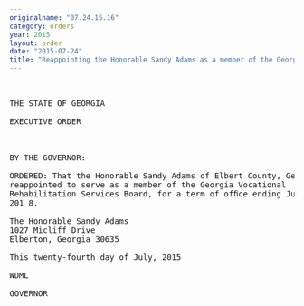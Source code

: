 ```yaml
---
originalname: "07.24.15.16"
category: orders
year: 2015
layout: order
date: "2015-07-24"
title: "Reappointing the Honorable Sandy Adams as a member of the Georgia Vocational Rehabilitation Services Board"
---
```

<pre>
 

THE STATE OF GEORGIA

EXECUTIVE ORDER

 

BY THE GOVERNOR:

ORDERED: That the Honorable Sandy Adams of Elbert County, Georgia, is
reappointed to serve as a member of the Georgia Vocational
Rehabilitation Services Board, for a term of ofﬁce ending July 1,
201 8.

The Honorable Sandy Adams
1027 Micliff Drive
Elberton, Georgia 30635

This twenty-fourth day of July, 2015

WDML

GOVERNOR

</pre>
